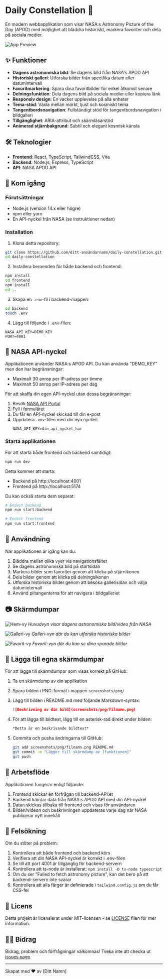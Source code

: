 # Daily Constellation 🌌

En modern webbapplikation som visar NASA:s Astronomy Picture of the Day (APOD) med möjlighet att bläddra historiskt, markera favoriter och dela på sociala medier.

![App Preview](screenshots/png/app-preview.png)

## ✨ Funktioner

- **Dagens astronomiska bild**: Se dagens bild från NASA's APOD API
- **Historiskt galleri**: Utforska bilder från specifika datum eller datumintervall
- **Favoritmarkering**: Spara dina favoritbilder för enkel åtkomst senare
- **Delningsfunktion**: Dela dagens bild på sociala medier eller kopiera länk
- **Responsiv design**: En vacker upplevelse på alla enheter
- **Tema-stöd**: Växla mellan mörkt, ljust och kosmiskt tema
- **Tangentbordsnavigation**: Fullständigt stöd för tangentbordsnavigation i bildgalleri 
- **Tillgänglighet**: ARIA-attribut och skärmläsarstöd
- **Animerad stjärnbakgrund**: Subtil och elegant kosmisk känsla

## 🛠️ Teknologier

- **Frontend**: React, TypeScript, TailwindCSS, Vite
- **Backend**: Node.js, Express, TypeScript
- **API**: NASA APOD API

## 🚀 Kom igång

### Förutsättningar

- Node.js (version 14.x eller högre)
- npm eller yarn
- En API-nyckel från NASA (se instruktioner nedan)

### Installation

1. Klona detta repository:
```bash
git clone https://github.com/ditt-användarnamn/daily-constellation.git
cd daily-constellation
```

2. Installera beroenden för både backend och frontend:
```bash
npm install
cd frontend
npm install
cd ..
```

3. Skapa en `.env`-fil i backend-mappen:
```bash
cd backend
touch .env
```

4. Lägg till följande i `.env`-filen:
```
NASA_API_KEY=DEMO_KEY
PORT=4001
```

## 🔑 NASA API-nyckel

Applikationen använder NASA:s APOD API. Du kan använda "DEMO_KEY" men den har begränsningar:
- Maximalt 30 anrop per IP-adress per timme
- Maximalt 50 anrop per IP-adress per dag

För att skaffa din egen API-nyckel utan dessa begränsningar:

1. Besök [NASA API Portal](https://api.nasa.gov/)
2. Fyll i formuläret
3. Du får en API-nyckel skickad till din e-post
4. Uppdatera `.env`-filen med din nya nyckel:
   ```
   NASA_API_KEY=din_api_nyckel_här
   ```

### Starta applikationen

För att starta både frontend och backend samtidigt:

```bash
npm run dev
```

Detta kommer att starta:
- Backend på http://localhost:4001
- Frontend på http://localhost:5174

Du kan också starta dem separat:

```bash
# Endast backend
npm run start:backend

# Endast frontend
npm run start:frontend
```

## 📱 Användning

När applikationen är igång kan du:

1. Bläddra mellan olika vyer via navigationsfältet
2. Se dagens astronomiska bild på startsidan
3. Markera bilder som favoriter genom att klicka på stjärnikonen
4. Dela bilder genom att klicka på delningsikonen
5. Utforska historiska bilder genom att besöka gallerisidan och välja datumintervall
6. Använd piltangenterna för att navigera i bildgalleriet

## 📷 Skärmdumpar

![Hem-vy](screenshots/png/home-view.png)
*Huvudvyn visar dagens astronomiska bild/video från NASA*

![Galleri-vy](screenshots/png/gallery-view.png)
*Galleri-vyn där du kan utforska historiska bilder*

![Favorit-vy](screenshots/png/favorites-view.png)
*Favorit-vyn där du kan se dina sparade bilder*

## 📝 Lägga till egna skärmdumpar

För att lägga till skärmdumpar som visas korrekt på GitHub:

1. Ta en skärmdump av din applikation
2. Spara bilden i PNG-format i mappen `screenshots/png/`
3. Lägg till bilden i README.md med följande Markdown-syntax:
   ```markdown
   ![Beskrivning av din bild](screenshots/png/filnamn.png)
   ```
4. För att lägga till bildtext, lägg till en asterisk-rad direkt under bilden:
   ```markdown
   *Detta är en beskrivande bildtext*
   ```

5. Commita och pusha ändringarna till GitHub:
   ```bash
   git add screenshots/png/filnamn.png README.md
   git commit -m "Lägger till skärmdump av [funktionen]"
   git push
   ```

## 🔄 Arbetsflöde

Applikationen fungerar enligt följande:
1. Frontend skickar en förfrågan till backend-API:et
2. Backend hämtar data från NASA:s APOD API med din API-nyckel
3. Datan skickas tillbaka till frontend och visas för användaren
4. Bilden/videon och beskrivningen uppdateras varje dag när NASA publicerar nytt innehåll

## 🚧 Felsökning

Om du stöter på problem:

1. Kontrollera att både frontend och backend körs
2. Verifiera att din NASA API-nyckel är korrekt i .env-filen
3. Se till att port 4001 är tillgänglig för backend-servern
4. Kontrollera att ts-node är installerat: `npm install -D ts-node typescript`
5. Om du ser "Failed to fetch astronomy picture", kan det bero på att backend-servern inte svarar
6. Kontrollera att alla färger är definierade i `tailwind.config.js` om du får CSS-fel

## 📄 Licens

Detta projekt är licensierat under MIT-licensen - se [LICENSE](LICENSE) filen för mer information.

## 👨‍💻 Bidrag

Bidrag, problem och förfrågningar välkomnas! Tveka inte att checka ut [issues page](https://github.com/yourusername/Daily-Constellation/issues).

---

Skapat med ❤️ av [Ditt Namn] 
